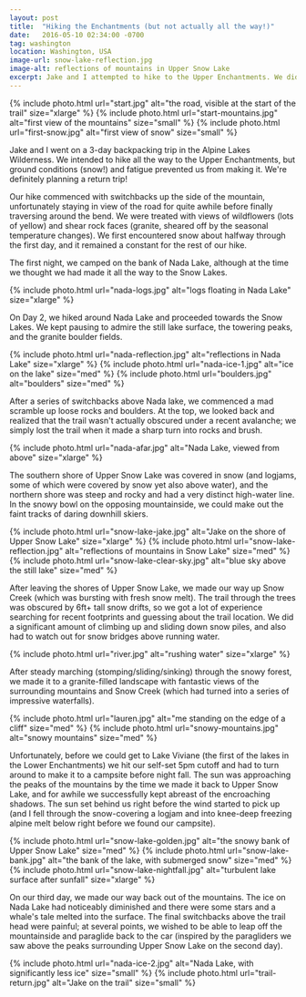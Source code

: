 ```yaml
---
layout: post
title:  "Hiking the Enchantments (but not actually all the way!)"
date:   2016-05-10 02:34:00 -0700
tag: washington
location: Washington, USA
image-url: snow-lake-reflection.jpg
image-alt: reflections of mountains in Upper Snow Lake
excerpt: Jake and I attempted to hike to the Upper Enchantments. We didn't make it to our intended destination, but we still had fun!
---
```

<div class='img-gallery'>
{% include photo.html url="start.jpg" alt="the road, visible at the start of the trail" size="xlarge" %}
{% include photo.html url="start-mountains.jpg" alt="first view of the mountains" size="small" %}
{% include photo.html url="first-snow.jpg" alt="first view of snow" size="small" %}
</div>

Jake and I went on a 3-day backpacking trip in the Alpine Lakes Wilderness. We intended to hike all the way to the Upper Enchantments, but ground conditions (snow!) and fatigue prevented us from making it. We're definitely planning a return trip!

Our hike commenced with switchbacks up the side of the mountain, unfortunately staying in view of the road for quite awhile before finally traversing around the bend. We were treated with views of wildflowers (lots of yellow) and shear rock faces (granite, sheared off by the seasonal temperature changes). We first encountered snow about halfway through the first day, and it remained a constant for the rest of our hike.

The first night, we camped on the bank of Nada Lake, although at the time we thought we had made it all the way to the Snow Lakes.

<div class='img-gallery'>
{% include photo.html url="nada-logs.jpg" alt="logs floating in Nada Lake" size="xlarge" %}
</div>

On Day 2, we hiked around Nada Lake and proceeded towards the Snow Lakes. We kept pausing to admire the still lake surface, the towering peaks, and the granite boulder fields.

<div class='img-gallery'>
{% include photo.html url="nada-reflection.jpg" alt="reflections in Nada Lake" size="xlarge" %}
{% include photo.html url="nada-ice-1.jpg" alt="ice on the lake" size="med" %}
{% include photo.html url="boulders.jpg" alt="boulders" size="med" %}
</div>

After a series of switchbacks above Nada lake, we commenced a mad scramble up loose rocks and boulders. At the top, we looked back and realized that the trail wasn't actually obscured under a recent avalanche; we simply lost the trail when it made a sharp turn into rocks and brush.

<div class='img-gallery'>
{% include photo.html url="nada-afar.jpg" alt="Nada Lake, viewed from above" size="xlarge" %}
</div>

The southern shore of Upper Snow Lake was covered in snow (and logjams, some of which were covered by snow yet also above water), and the northern shore was steep and rocky and had a very distinct high-water line. In the snowy bowl on the opposing mountainside, we could make out the faint tracks of daring downhill skiers.

<div class='img-gallery'>
{% include photo.html url="snow-lake-jake.jpg" alt="Jake on the shore of Upper Snow Lake" size="xlarge" %}
{% include photo.html url="snow-lake-reflection.jpg" alt="reflections of mountains in Snow Lake" size="med" %}
{% include photo.html url="snow-lake-clear-sky.jpg" alt="blue sky above the still lake" size="med" %}
</div>

After leaving the shores of Upper Snow Lake, we made our way up Snow Creek (which was bursting with fresh snow melt). The trail through the trees was obscured by 6ft+ tall snow drifts, so we got a lot of experience searching for recent footprints and guessing about the trail location. We did a significant amount of climbing up and sliding down snow piles, and also had to watch out for snow bridges above running water.

<div class='img-gallery'>
{% include photo.html url="river.jpg" alt="rushing water" size="xlarge" %}
</div>

After steady marching (stomping/sliding/sinking) through the snowy forest, we made it to a granite-filled landscape with fantastic views of the surrounding mountains and Snow Creek (which had turned into a series of impressive waterfalls).

<div class='img-gallery'>
{% include photo.html url="lauren.jpg" alt="me standing on the edge of a cliff" size="med" %}
{% include photo.html url="snowy-mountains.jpg" alt="snowy mountains" size="med" %}
</div>

Unfortunately, before we could get to Lake Viviane (the first of the lakes in the Lower Enchantments) we hit our self-set 5pm cutoff and had to turn around to make it to a campsite before night fall. The sun was approaching the peaks of the mountains by the time we made it back to Upper Snow Lake, and for awhile we successfully kept abreast of the encroaching shadows. The sun set behind us right before the wind started to pick up (and I fell through the snow-covering a logjam and into knee-deep freezing alpine melt below right before we found our campsite).

<div class='img-gallery'>
{% include photo.html url="snow-lake-golden.jpg" alt="the snowy bank of Upper Snow Lake" size="med" %}
{% include photo.html url="snow-lake-bank.jpg" alt="the bank of the lake, with submerged snow" size="med" %}
{% include photo.html url="snow-lake-nightfall.jpg" alt="turbulent lake surface after sunfall" size="xlarge" %}
</div>

On our third day, we made our way back out of the mountains. The ice on Nada Lake had noticeably diminished and there were some stars and a whale's tale melted into the surface. The final switchbacks above the trail head were painful; at several points, we wished to be able to leap off the mountainside and paraglide back to the car (inspired by the paragliders we saw above the peaks surrounding Upper Snow Lake on the second day).

<div class='img-gallery'>
{% include photo.html url="nada-ice-2.jpg" alt="Nada Lake, with significantly less ice" size="small" %}
{% include photo.html url="trail-return.jpg" alt="Jake on the trail" size="small" %}
</div>
